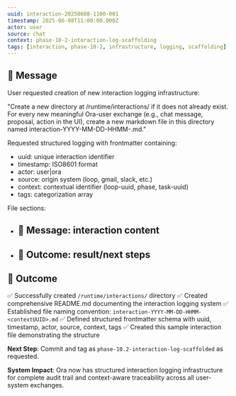 ```yaml
---
uuid: interaction-20250608-1100-001
timestamp: 2025-06-08T11:00:00.000Z
actor: user
source: chat
context: phase-10-2-interaction-log-scaffolding
tags: [interaction, phase-10-2, infrastructure, logging, scaffolding]
---
```


## 💬 Message

User requested creation of new interaction logging infrastructure:

"Create a new directory at /runtime/interactions/ if it does not already exist. For every new meaningful Ora-user exchange (e.g., chat message, proposal, action in the UI), create a new markdown file in this directory named interaction-YYYY-MM-DD-HHMM-<loopUUID>.md."

Requested structured logging with frontmatter containing:
- uuid: unique interaction identifier
- timestamp: ISO8601 format
- actor: user|ora
- source: origin system (loop, gmail, slack, etc.)
- context: contextual identifier (loop-uuid, phase, task-uuid)
- tags: categorization array

File sections:
- ## 💬 Message: interaction content
- ## 🔄 Outcome: result/next steps

## 🔄 Outcome

✅ Successfully created `/runtime/interactions/` directory
✅ Created comprehensive README.md documenting the interaction logging system
✅ Established file naming convention: `interaction-YYYY-MM-DD-HHMM-<contextUUID>.md`
✅ Defined structured frontmatter schema with uuid, timestamp, actor, source, context, tags
✅ Created this sample interaction file demonstrating the structure

**Next Step**: Commit and tag as `phase-10.2-interaction-log-scaffolded` as requested.

**System Impact**: Ora now has structured interaction logging infrastructure for complete audit trail and context-aware traceability across all user-system exchanges. 
